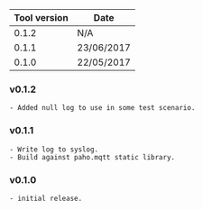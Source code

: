 | Tool version    | Date       |
| --------------- | ---------- |
| 0.1.2           | N/A        |
| 0.1.1           | 23/06/2017 |
| 0.1.0           | 22/05/2017 |

### v0.1.2
```
- Added null log to use in some test scenario.
```

### v0.1.1
```
- Write log to syslog.
- Build against paho.mqtt static library.
```

### v0.1.0
```
- initial release.
```
